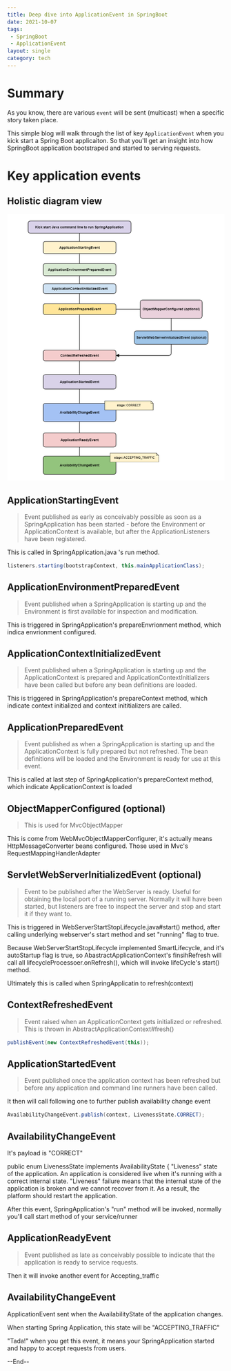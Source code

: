 ```yaml
---
title: Deep dive into ApplicationEvent in SpringBoot
date: 2021-10-07
tags:
 - SpringBoot
 - ApplicationEvent
layout: single
category: tech
---
```


# Summary
As you know,  there are various `event` will be sent (multicast) when a specific story taken place.

This simple blog will walk through the list of key `ApplicationEvent` when you kick start a Spring Boot applicaiton. So that you'll get an insight into how SpringBoot application bootstraped and started to serving requests.

# Key application events

## Holistic diagram view

![](/assets/images/SpringBootApplicationEvent.png)

## ApplicationStartingEvent

> Event published as early as conceivably possible as soon as a SpringApplication has been started - before the Environment or ApplicationContext is available, but after the ApplicationListeners have been registered. 

This is called in SpringApplication.java 's run method.

```java
listeners.starting(bootstrapContext, this.mainApplicationClass);
```

## ApplicationEnvironmentPreparedEvent
> Event published when a SpringApplication is starting up and the Environment is first available for inspection and modification.

This is triggered in SpringApplication's prepareEnvrionment method, which indica envrionment configured.

## ApplicationContextInitializedEvent
> Event published when a SpringApplication is starting up and the ApplicationContext is prepared and ApplicationContextInitializers have been called but before any bean definitions are loaded.

This is triggered in SpringApplication's prepareContext method, which indicate context initialized and context inititializers are called.

## ApplicationPreparedEvent

> Event published as when a SpringApplication is starting up and the ApplicationContext is fully prepared but not refreshed. The bean definitions will be loaded and the Environment is ready for use at this event.

This is called at last step of SpringApplication's prepareContext method, which indicate ApplicationContext is loaded

## ObjectMapperConfigured (optional)
> This is used for MvcObjectMapper

This is come from WebMvcObjectMapperConfigurer, it's actually means HttpMessageConverter beans configured. Those used in Mvc's RequestMappingHandlerAdapter

## ServletWebServerInitializedEvent (optional)
> Event to be published after the WebServer is ready. Useful for obtaining the local port of a running server.
Normally it will have been started, but listeners are free to inspect the server and stop and start it if they want to.

This is triggered in WebServerStartStopLifecycle.java#start() method, after calling underlying webserver's start method and set "running" flag to true.

Because WebServerStartStopLifecycle implemented SmartLifecycle, and it's autoStartup flag is true, so AbastractApplicationContext's finsihRefresh will call all lifecycleProcessoer.onRefresh(), which will invoke lifeCycle's start() method.

Ultimately this is called when SpringApplicatin to refresh(context)

## ContextRefreshedEvent
> Event raised when an ApplicationContext gets initialized or refreshed.
This is thrown in AbstractApplicationContext#fresh()

```java
publishEvent(new ContextRefreshedEvent(this));
```



## ApplicationStartedEvent
> Event published once the application context has been refreshed but before any application and command line runners have been called.

It then will call following one to further publish availability change event

```java
AvailabilityChangeEvent.publish(context, LivenessState.CORRECT);
```


## AvailabilityChangeEvent
It's payload is "CORRECT"

public enum LivenessState implements AvailabilityState {
"Liveness" state of the application.
An application is considered live when it's running with a correct internal state. "Liveness" failure means that the internal state of the application is broken and we cannot recover from it. As a result, the platform should restart the application.


After this event, SpringApplication's "run" method will be invoked, normally you'll call start method of your service/runner


## ApplicationReadyEvent
> Event published as late as conceivably possible to indicate that the application is ready to service requests. 

Then it will invoke another event for Accepting_traffic

##  AvailabilityChangeEvent

ApplicationEvent sent when the AvailabilityState of the application changes.

When starting Spring Application, this state will be "ACCEPTING_TRAFFIC"

"Tada!" when you get this event, it means your SpringApplication started and happy to accept requests from users.

--End--

